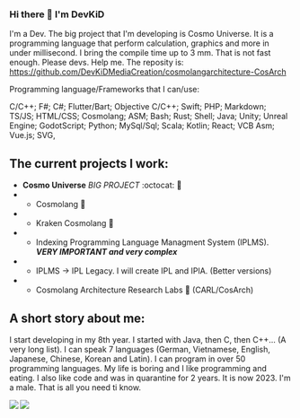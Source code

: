 ### Hi there 👋 I'm DevKiD

I'm a Dev. The big project that I'm developing is Cosmo Universe. It is a programming language that perform calculation, graphics and more in under millisecond. I bring the compile time up to 3 mm. That is not fast enough. Please devs. Help me. The reposity is: https://github.com/DevKiDMediaCreation/cosmolangarchitecture-CosArch

Programming language/Frameworks that I can/use:

C/C++; F#; C#; Flutter/Bart; Objective C/C++; Swift; PHP; Markdown; TS/JS; HTML/CSS; Cosmolang; ASM; Bash; Rust; Shell; Java; Unity; Unreal Engine; GodotScript; Python; MySql/Sql; Scala; Kotlin; React; VCB Asm; Vue.js; SVG, 

## The current projects I work:
- **Cosmo Universe** *BIG PROJECT* :octocat: 🥇
- * Cosmolang 🦄
- * Kraken Cosmolang 🐙
- * Indexing Programming Language Managment System (IPLMS). ***VERY IMPORTANT and very complex***
- * IPLMS -> IPL Legacy. I will create IPL and IPlA. (Better versions) 
- * Cosmolang Architecture Research Labs 🥼 (CARL/CosArch)

## A short story about me:
I start developing in my 8th year. I started with Java, then C, then C++... (A very long list).
I can speak 7 languages (German, Vietnamese, English, Japanese, Chinese, Korean and Latin). I can program in over 50 programming languages. My life is boring and I like programming and eating. I also like code and was in quarantine for 2 years. It is now 2023. I'm a male. That is all you need ti know.

<a href="">
  <img align="left" src="https://github-readme-stats.vercel.app/api?username=devkidcosmo&show=reviews,discussions_started,discussions_answered,prs_merged,prs_merged_percentage&count_private=true&show_icons=true&theme=dark" />
</a>
<a href="">
  <img align="left" src="https://github-readme-stats.vercel.app/api/top-langs/?username=devkidcosmo&theme=dark&show_icons=true" />
</a>
